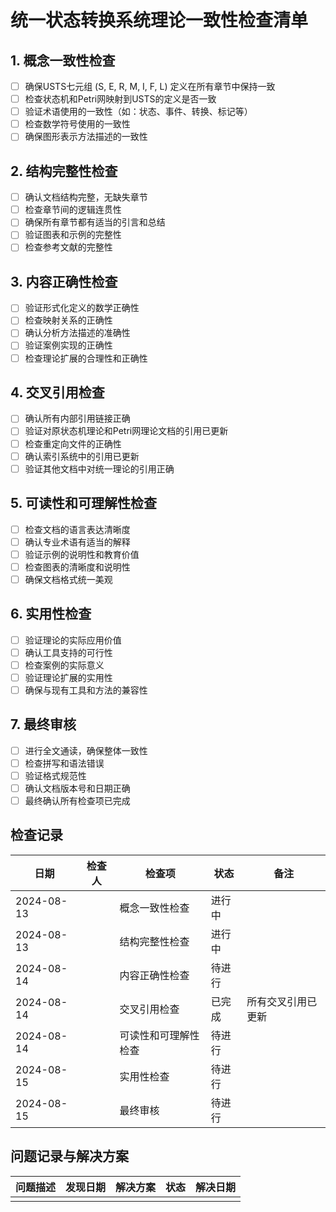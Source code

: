 # 统一状态转换系统理论一致性检查清单

## 1. 概念一致性检查

- [ ] 确保USTS七元组 (S, E, R, M, I, F, L) 定义在所有章节中保持一致
- [ ] 检查状态机和Petri网映射到USTS的定义是否一致
- [ ] 验证术语使用的一致性（如：状态、事件、转换、标记等）
- [ ] 检查数学符号使用的一致性
- [ ] 确保图形表示方法描述的一致性

## 2. 结构完整性检查

- [ ] 确认文档结构完整，无缺失章节
- [ ] 检查章节间的逻辑连贯性
- [ ] 确保所有章节都有适当的引言和总结
- [ ] 验证图表和示例的完整性
- [ ] 检查参考文献的完整性

## 3. 内容正确性检查

- [ ] 验证形式化定义的数学正确性
- [ ] 检查映射关系的正确性
- [ ] 确认分析方法描述的准确性
- [ ] 验证案例实现的正确性
- [ ] 检查理论扩展的合理性和正确性

## 4. 交叉引用检查

- [ ] 确认所有内部引用链接正确
- [ ] 验证对原状态机理论和Petri网理论文档的引用已更新
- [ ] 检查重定向文件的正确性
- [ ] 确认索引系统中的引用已更新
- [ ] 验证其他文档中对统一理论的引用正确

## 5. 可读性和可理解性检查

- [ ] 检查文档的语言表达清晰度
- [ ] 确认专业术语有适当的解释
- [ ] 验证示例的说明性和教育价值
- [ ] 检查图表的清晰度和说明性
- [ ] 确保文档格式统一美观

## 6. 实用性检查

- [ ] 验证理论的实际应用价值
- [ ] 确认工具支持的可行性
- [ ] 检查案例的实际意义
- [ ] 验证理论扩展的实用性
- [ ] 确保与现有工具和方法的兼容性

## 7. 最终审核

- [ ] 进行全文通读，确保整体一致性
- [ ] 检查拼写和语法错误
- [ ] 验证格式规范性
- [ ] 确认文档版本号和日期正确
- [ ] 最终确认所有检查项已完成

## 检查记录

| 日期 | 检查人 | 检查项 | 状态 | 备注 |
|------|-------|--------|------|------|
| 2024-08-13 | | 概念一致性检查 | 进行中 | |
| 2024-08-13 | | 结构完整性检查 | 进行中 | |
| 2024-08-14 | | 内容正确性检查 | 待进行 | |
| 2024-08-14 | | 交叉引用检查 | 已完成 | 所有交叉引用已更新 |
| 2024-08-14 | | 可读性和可理解性检查 | 待进行 | |
| 2024-08-15 | | 实用性检查 | 待进行 | |
| 2024-08-15 | | 最终审核 | 待进行 | |

## 问题记录与解决方案

| 问题描述 | 发现日期 | 解决方案 | 状态 | 解决日期 |
|---------|---------|---------|------|---------|
| | | | | |
